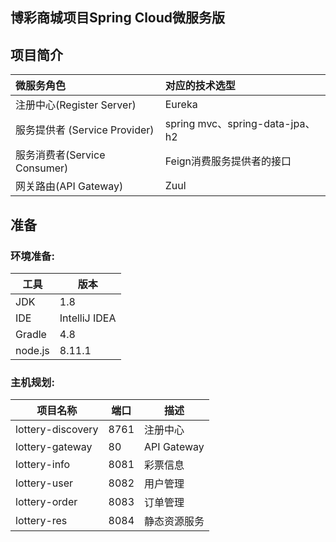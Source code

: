 ## 博彩商城项目Spring Cloud微服务版

## 项目简介

| 微服务角色                     | 对应的技术选型                  |
| :----------------------------- | :------------------------------ |
| 注册中心(Register Server)      | Eureka                          |
| 服务提供者 (Service  Provider) | spring mvc、spring-data-jpa、h2 |
| 服务消费者(Service Consumer)   | Feign消费服务提供者的接口       |
| 网关路由(API Gateway)          | Zuul                            |



## 准备

### 环境准备:

| 工具    | 版本          |
| ------- | ------------- |
| JDK     | 1.8           |
| IDE     | IntelliJ IDEA |
| Gradle  | 4.8           |
| node.js | 8.11.1        |



### 主机规划:

| 项目名称          | 端口 | 描述         |
| ----------------- | ---- | ------------ |
| lottery-discovery | 8761 | 注册中心     |
| lottery-gateway   | 80   | API Gateway  |
| lottery-info      | 8081 | 彩票信息     |
| lottery-user      | 8082 | 用户管理     |
| lottery-order     | 8083 | 订单管理     |
| lottery-res       | 8084 | 静态资源服务 |

